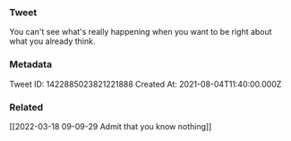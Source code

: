 ### Tweet
You can't see what's really happening when you want to be right about what you already think.

### Metadata
Tweet ID: 1422885023821221888
Created At: 2021-08-04T11:40:00.000Z

### Related
[[2022-03-18 09-09-29 Admit that you know nothing]]


